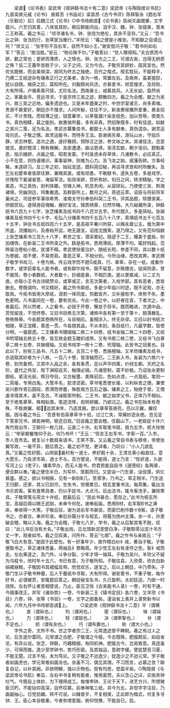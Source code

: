 <!-- { "loadSidebar": true } -->
　　梁虞《论书表》梁武帝《观钟繇书法十有二意》梁武帝《与陶隐居论书启》九首梁庾元威《论书》 庾肩吾《书品论》梁袁昂《古今书评》陈释智永《题右军〈乐毅论〉后》后魏江式《论书》○中书侍郎虞《论书表》臣闻爻画既肇，文字载兴。六艺归其善，八体宣其妙。厥后群能间出，洎乎汉、魏，钟、张擅美，晋末二王称英。羲之书云：“顷寻诸名书，钟、张信为绝伦，其余不足存。”又云：“吾书比之钟、张当抗行，张草犹当雁行。”羊欣云：“羲之便是小推张，不知献之自谓云何？”欣又云：“张字形不及右军，自然不如小王。”谢安尝问子敬：“君书何如右军？”答云：“故当胜。”安云：“物论殊不尔。”子敬答曰：“世人哪得知。”夫古质而今妍，数之常也；爱妍而薄质，人之情也。钟、张方之二王，可谓古矣，岂得无妍质之殊？且二王暮年皆胜于少，父子之间，又为今古。子敬穷其妍妙，固其宜也。然优劣既微，而会美俱深，故同为终古之独绝，百代之楷式。桓玄耽玩，不能释手，乃撰二王纸迹杂有缣素正行之尤美者，各为一帙，常置左右。及南奔，虽甚狼狈，犹以自随。擒获之后，莫知所在。刘毅颇尚风流，亦甚爱书，倾意搜求，及将败，大有所得。卢循素善尺牍，尤珍名法。西南豪士，咸慕其风。人无长幼，翕然尚之。家赢金币，竞远寻求。于是京师三吴之迹，颇散四方。羲之为会稽，献之为吴兴，故三吴之近地，偏多遗迹也。又是末年遒美之时，中世宗室诸王，尚多素嗤。贵游不甚爱好，朝廷亦不搜求。人间所秘，往往不少。新渝惠侯雅所爱重，悬金招买，不计贵贱。而轻薄之徒，锐意摹学，以茅屋漏汁染变纸色，加以劳辱，使类久书。真伪相糅，莫之能别。故惠侯所蓄，多有非真。然招聚既多，时有佳迹。如献之吴兴二笺，足为名法。孝武亦纂集佳书，都鄙士人多有献奉，真伪混杂。谢灵运母刘氏，子敬之甥。故灵运能书，而特多王法。臣谢病东皋，游玩山水，守拙乐静，求志林壑。造次之遇，遂纡雅顾。预陟泛之游，参文咏之末。其诸佳法，恣意披览。愚好既深；稍有微解。及臣遭遇，曲沾恩诱。渐渍玄猷，朝夕谘训。题勒美恶，指示媸妍，点画之情，昭若发蒙。于时圣虑未存草体，凡诸教令，必应真正。小不在意，则伪谩难识。事事留神，则难为心力。及飞龙之始，戚藩告衅。方事经略，未遑研习。及三年之初，始玩宝迹。既科简旧秘，再诏寻求景和时所散失。及乞左右嬖幸者皆原往罪，兼赐其直。或有顽愚，不敢献书，遂失五卷，多是戏学。伏惟陛下爰凝睿思，淹留草法。拟效渐妍，赏析弥妙。旬日之间，转求精秘。字之美恶，书之真伪，剖判体趣，穷微入神。机息务闲，从容研玩，乃使使三吴、荆湘诸境，穷幽测远，鸠集散逸。及群臣所上，数月之间，奇迹云萃。诏臣与将前将军巢尚之、司徒参军事徐希秀、淮南太守孙奉伯科简二王书，评其品题，除猥录美，供御赏玩。遂得游目瑰翰，展好宝法，锦质绣章，烂然毕睹。大凡秘藏所录，钟繇纸书六百九十七字，张芝缣素及纸书四千八百廿五字。年代既久，多是简帖。张昶缣素及纸书四千七十字，毛弘八分缣素书四千五百八十八字，索靖纸书五千七百五十五字，钟会书五纸四百六十五字，是高祖平秦川所获，以赐永嘉公主。俄为第中所盗，流播始兴。及泰始开运，地无遁宝。诏庞沈搜索，遂乃得之。又有范仰恒献上张芝缣素书三百九十八字，希世之宝，潜采累纪。隐迹于二王，耀美于盛辰。别加缮饰，在新装二王书所录之外。繇是拓书，悉用薄纸。厚薄不均，辄好绉起。范晔装治卷帖小胜，犹谓不精。孝武使徐爰治护，随纸长短，参差不同，具以数十纸为卷披。视不便，不易劳茹。善恶正草，不相分别。今所治缮，悉改其弊。孝武撰子敬学书戏习，十卷为帙。传云戏学而不题或真、行、章草，杂在一纸，或重作数字，或学前辈名人能书者。或有聊尔戏书，既不留意，亦殊猥劣，徒闻则录，曾不披简，卷小者数纸，大者数十。巨细差悬，不相匹类。是以更裁减，以二丈为度。亦取小王书古诗赋赞论，或草或正，言无次第者，入戏学部。其有恶者，悉皆删去。卷既调均，书又精好。羲之所书紫纸，多是少年临川时迹，既不足观，亦无取焉。今拓书皆用大厚纸，泯若一体同度。剪截皆齐，又补接败字。体势不失，墨色更明。凡书虽同在一卷，要有优劣。今此一卷之中，以好者在首，下者次之，中者最后。所以然者，人之看书，必锐于开卷，懈怠于将半。既而略进，次遇中品，赏悦留连，不觉终卷。又旧书目帙无次第，诸帙中各有第一至于第十，脱落散乱，卷帙殊等。今各题其卷帙所在，与目相应。虽相涉入，终无杂谬。又旧以封书纸次相随，草正混糅，善恶一贯。今各随其品，不从本封。条目纸行，凡最字数，皆使分明，一毫靡遗。二王缣素书珊瑚轴二帙二十四卷，纸书金轴二帙二十四卷，又纸书玳瑁轴五帙五十卷，皆互帙金题玉躞织成带。又有书扇二帙二卷，又纸书飞白章草二帙十五卷，并旃檀轴。又纸书戏学一帙十二卷，玳瑁轴。此皆书之冠冕也。自此以下，别有三品书，凡五十二帙，五百二十卷，悉旃檀轴。又羊欣缣素及纸书，亦选取其妙者为十八帙，一百八十卷，皆漆轴而已。二王新入书，各装为六帙六十卷，别充备预。又其中入品之余，各有条贯，足以声华四寓，价倾五都。天府之名珍，盛代之伟宝，陛下渊昭自天，触理必镜。凡诸思制，莫不妙极。乃诏张永更制御纸，紧洁光丽，辉日夺目。又合秘墨，美殊前后，色如点漆，一点竟纸。笔则一二简毫，专用白兔。大管丰毛，胶漆坚密。草书笔悉使长毫，以利纵舍之便。兼使吴兴郡作青石圆砚，质滑而停墨，殊胜南方瓦石之器。缣素之工，殆绝于昔。王僧虔寻得其术，虽不及古，不减郗家所制。二王书，献之始学父书，正体乃不相似。至于绝笔章草，殊相拟类。笔迹流怿，宛转妍媚，乃欲过之。羲之书在始未有奇殊，不胜庾翼、郗，迨其末年，乃造其极。尝以章草答庾亮，亮以示翼，翼叹服。因与羲之书云：“吾昔有伯英章草书十纸，过江亡失，常痛妙迹永绝。忽见足下答家兄书，焕若神明，顿还旧观。”旧说羲之罢会稽，住蕺山下，一老妪捉十许六角竹扇出市，王聊问一枚几钱，云直二十许。右军取笔书扇，扇为五字。枢大怅惋云：“举家朝餐惟仰于此，何乃书坏！”王云：“但言王右军书，字索一百。”入市，市人竞市去。姥复以十数扇来请书，王笑不答。又云羲之常自书表与穆帝，帝使张翼写效，一毫不异，题后答之。羲之初不觉，更详看，乃叹曰：“小人几欲乱真。”又羲之性好鹅，山阴昙襄村有一道士，养好鹅十余，王清旦乘小船故往，意大愿乐，乃告求市易，道士不与。百方譬说，不能得，道士乃言：“性好道，久欲写河上公《老子》，缣素早办，而无人能书。府君若能自屈书《道德经》各两章，便合群以奉。”羲之便住半日，为写毕，笼鹅而归。又尝诣一门生家，设佳馔，供亿甚盛。感之，欲以书相报，见有一新床几，至滑净，乃书之，草正相半。门生送王归郡，还家，其父已刮尽。生失书，惊懊累日。桓玄爱重书法，每燕集，辄出法书示宾客。客有食寒具者，仍以手捉书，大点污。后出法书，辄令客洗手，兼除寒具。子敬常笺与简文十许纸，题最后云：“民此书甚合，愿存之。”此书为桓玄所宝，高祖后得以赐王武刚，未审今何在。谢奉起庙，悉用材，右军取书之满床，奉收得一大箦。子敬后往，谢为说右军书甚佳，而密巳削作数十板，请子敬书之，亦甚合。奉并珍录。奉后孙履分半与桓玄，用履为扬州主簿。余一半，孙恩破会稽，略以入海。羲之为会稽，子敬七八岁，学书，羲之从后掣其笔不脱，叹曰：“此儿书后当有大名。”子敬出戏，见北馆新泥垩壁白净，子敬取帚沾泥汁书方丈一字，观者如市。羲之见叹美，问所作，答云“七郎”。羲之作书与亲故云：“子敬飞白大有意。”是因于此壁也。有一好事年少，故作精白纱衤戒，著诣子敬。子敬便取书之，草正诸体悉备，两袖及衤票略周。年少觉王左右有凌夺之色，掣衤戒而走。左右果逐之，及门外，斗争分裂，少年才得一袖耳。子敬为吴兴，羊欣父不疑为乌程令，欣时年十五六，书已有意，为子敬所知。子敬往县，入欣斋，欣衣白新绢裙昼眠，子敬因书其裙幅及带。欣觉欢乐，遂宝之。后以上朝廷，中乃零失。子敬门生以子敬书种蚕，后人于蚕纸中寻取，大有所得。谢安善书，不重子敬，每作好书，必谓被赏，安辄题后答之。朝廷秘宝名书，久已盈积。太初狂迫，乃欲一时烧除。左右怀让者苦相譬说，乃止。臣见卫恒《古来能书人录》一卷，时有不通，今随事改正。并写《诸杂势》一卷，今新装二王《镇书定目》各六卷，又羊欣《书目》六卷，钟、张等《书目》一卷，文字之部备矣。谨诣省上表并上录势新书以闻。六年九月中书侍郎臣虞上。
　　○梁武帝《观钟繇书法十二意》平（谓横也。）
　　直（谓纵也。）
　　均（谓闲也。）
　　密（谓际也。）
　　锋（谓端也。）
　　力（谓体也。）
　　轻（谓屈也。）
　　决（谓牵掣也。）
　　补（谓不足也。）
　　损（谓有余也。）
　　巧（谓布置也。）
　　称（谓大小也。）
　　字外之奇，文所不书。世之学者宗二王，元常逸迹曾不睥睨。羲之有过人之论，后生遂尔雷同。元常谓之古肥，子敬谓之今瘦。今古既殊，肥瘦颇反，如自省览，有异众说。张芝、钟繇，巧趣精细，殆同机神。肥瘦古今，岂易致意。真迹虽少，可得而推。逸少至学钟书，势巧形密。及其独运，意疏字缓。譬犹楚音习夏，不能无楚。过言不悒，未为笃论。又子敬之不迨逸少，犹逸少之不迨元常。学子敬者如画虎也，学元常者如画龙也。余虽不习，偶见其理。不习而言，必慕之欤？聊复自记，以补其阙。非欲明解，强以示物也。傥有均思，思盈半矣。○陶隐居《与梁武帝论书启》奉旨，左右中书复稍有能者，惟用喜赞。夫以含心之ぼ，实俟夹钟吐气。今既自上体妙，为下理用成工。每惟申钟、王论于天下，进艺方兴，所恨微臣沉朽，不能钻仰高深，自怀叹慕。前奉神笔三纸，并今为五。非但字字注目，乃画画抽心。日觉劲媚，转不可说。以雠昔岁，不复相类，正此即为楷式，何复多寻钟、王。臣心本自敬重，今者弥增爱服。俯仰悦豫，不能自已。启。

